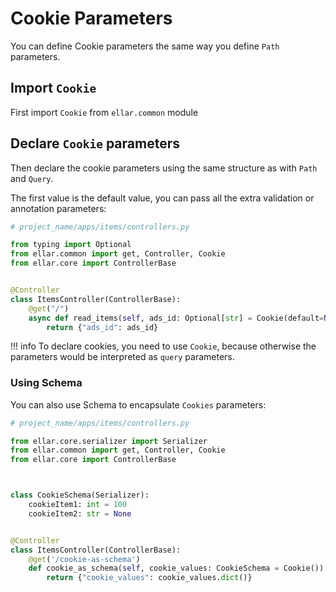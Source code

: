 # Cookie Parameters

You can define Cookie parameters the same way you define `Path` parameters.

## Import `Cookie`

First import `Cookie` from `ellar.common` module

## Declare `Cookie` parameters

Then declare the cookie parameters using the same structure as with `Path` and `Query`.

The first value is the default value, you can pass all the extra validation or annotation parameters:

```python
# project_name/apps/items/controllers.py

from typing import Optional
from ellar.common import get, Controller, Cookie
from ellar.core import ControllerBase


@Controller
class ItemsController(ControllerBase):
    @get("/")
    async def read_items(self, ads_id: Optional[str] = Cookie(default=None)):
        return {"ads_id": ads_id}
```

!!! info
    To declare cookies, you need to use `Cookie`, because otherwise the parameters would be interpreted as `query` parameters.

### Using Schema

You can also use Schema to encapsulate `Cookies` parameters:

```python
# project_name/apps/items/controllers.py

from ellar.core.serializer import Serializer
from ellar.common import get, Controller, Cookie
from ellar.core import ControllerBase



class CookieSchema(Serializer):
    cookieItem1: int = 100
    cookieItem2: str = None


@Controller
class ItemsController(ControllerBase):
    @get('/cookie-as-schema')
    def cookie_as_schema(self, cookie_values: CookieSchema = Cookie()):
        return {"cookie_values": cookie_values.dict()}
```
